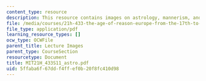 ```yaml
---
content_type: resource
description: This resource contains images on astrology, mannerism, and anatomy.
file: /media/courses/21h-433-the-age-of-reason-europe-from-the-17th-to-the-early-19th-centuries-spring-2011/5ffaba6f67ddf4ffef0b20f8fc410d98_MIT21H_433S11_astro.pdf
file_type: application/pdf
learning_resource_types: []
ocw_type: OCWFile
parent_title: Lecture Images
parent_type: CourseSection
resourcetype: Document
title: MIT21H_433S11_astro.pdf
uid: 5ffaba6f-67dd-f4ff-ef0b-20f8fc410d98
---
```

